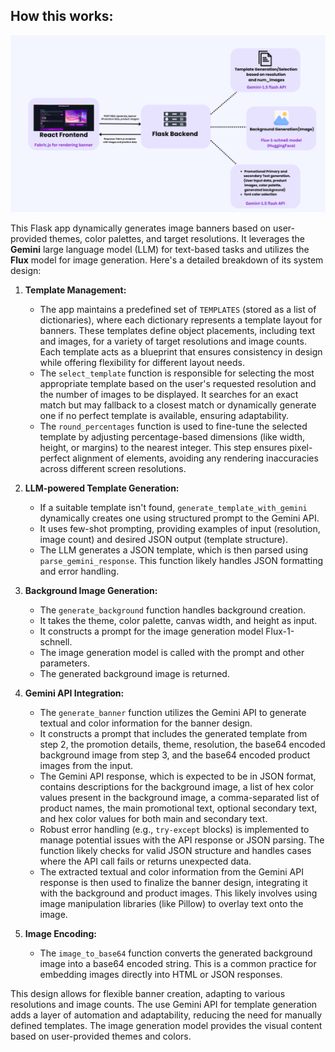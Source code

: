 ## How this works:

![ArtVisionX Architecture](./static/ArtVisionX_Architecture.png)

This Flask app dynamically generates image banners based on user-provided themes, color palettes, and target resolutions. It leverages the **Gemini** large language model (LLM) for text-based tasks and utilizes the **Flux** model for image generation. Here's a detailed breakdown of its system design:

1. **Template Management:**
    - The app maintains a predefined set of `TEMPLATES` (stored as a list of dictionaries), where each dictionary represents a template layout for banners. These templates define object placements, including text and images, for a variety of target resolutions and image counts. Each template acts as a blueprint that ensures consistency in design while offering flexibility for different layout needs.
    - The `select_template` function is responsible for selecting the most appropriate template based on the user's requested resolution and the number of images to be displayed. It searches for an exact match but may fallback to a closest match or dynamically generate one if no perfect template is available, ensuring adaptability.
    - The `round_percentages` function is used to fine-tune the selected template by adjusting percentage-based dimensions (like width, height, or margins) to the nearest integer. This step ensures pixel-perfect alignment of elements, avoiding any rendering inaccuracies across different screen resolutions.

2. **LLM-powered Template Generation:**
    - If a suitable template isn't found, `generate_template_with_gemini` dynamically creates one using structured prompt to the Gemini API.
    - It uses few-shot prompting, providing examples of input (resolution, image count) and desired JSON output (template structure).
    - The LLM generates a JSON template, which is then parsed using `parse_gemini_response`. This function likely handles JSON formatting and error handling.

3. **Background Image Generation:**
    - The `generate_background` function handles background creation.
    - It takes the theme, color palette, canvas width, and height as input.
    - It constructs a prompt for the image generation model Flux-1-schnell.
    - The image generation model is called with the prompt and other parameters.
    - The generated background image is returned.

4. **Gemini API Integration:**
    - The `generate_banner` function utilizes the Gemini API to generate textual and color information for the banner design.
    - It constructs a prompt that includes the generated template from step 2, the promotion details, theme, resolution, the base64 encoded background image from step 3, and the base64 encoded product images from the input.
    - The Gemini API response, which is expected to be in JSON format, contains descriptions for the background image, a list of hex color values present in the background image, a comma-separated list of product names, the main promotional text, optional secondary text, and hex color values for both main and secondary text.
    - Robust error handling (e.g., `try-except` blocks) is implemented to manage potential issues with the API response or JSON parsing.  The function likely checks for valid JSON structure and handles cases where the API call fails or returns unexpected data.
    - The extracted textual and color information from the Gemini API response is then used to finalize the banner design, integrating it with the background and product images.  This likely involves using image manipulation libraries (like Pillow) to overlay text onto the image.


5. **Image Encoding:**
    - The `image_to_base64` function converts the generated background image into a base64 encoded string. This is a common practice for embedding images directly into HTML or JSON responses.



This design allows for flexible banner creation, adapting to various resolutions and image counts. The use Gemini API for template generation adds a layer of automation and adaptability, reducing the need for manually defined templates.  The image generation model provides the visual content based on user-provided themes and colors.
